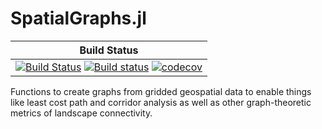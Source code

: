 # SpatialGraphs.jl


| **Build Status**|
|:-----------------------------------------------------:|
| [![Build Status](https://github.com/Circuitscape/SpatialGraphs.jl/workflows/CI/badge.svg)](https://github.com/Circuitscape/SpatialGraphs.jl/actions?query=workflow%3ACI) [![Build status](https://ci.appveyor.com/api/projects/status/u9r2sebr3nnk8s3q?svg=true)](https://ci.appveyor.com/project/vlandau/spatialgraphs-jl) [![codecov](https://codecov.io/gh/Circuitscape/SpatialGraphs.jl/branch/main/graph/badge.svg)](https://codecov.io/gh/Circuitscape/SpatialGraph.jl) |

Functions to create graphs from gridded geospatial data to enable things like least cost path and corridor analysis as well as other graph-theoretic metrics of landscape connectivity.
